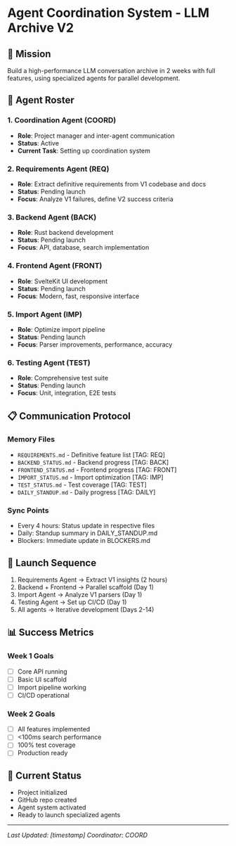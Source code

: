 # Agent Coordination System - LLM Archive V2

## 🎯 Mission
Build a high-performance LLM conversation archive in 2 weeks with full features, using specialized agents for parallel development.

## 👥 Agent Roster

### 1. **Coordination Agent** (COORD)
- **Role**: Project manager and inter-agent communication
- **Status**: Active
- **Current Task**: Setting up coordination system

### 2. **Requirements Agent** (REQ)
- **Role**: Extract definitive requirements from V1 codebase and docs
- **Status**: Pending launch
- **Focus**: Analyze V1 failures, define V2 success criteria

### 3. **Backend Agent** (BACK)
- **Role**: Rust backend development
- **Status**: Pending launch
- **Focus**: API, database, search implementation

### 4. **Frontend Agent** (FRONT)
- **Role**: SvelteKit UI development
- **Status**: Pending launch
- **Focus**: Modern, fast, responsive interface

### 5. **Import Agent** (IMP)
- **Role**: Optimize import pipeline
- **Status**: Pending launch
- **Focus**: Parser improvements, performance, accuracy

### 6. **Testing Agent** (TEST)
- **Role**: Comprehensive test suite
- **Status**: Pending launch
- **Focus**: Unit, integration, E2E tests

## 📋 Communication Protocol

### Memory Files
- `REQUIREMENTS.md` - Definitive feature list [TAG: REQ]
- `BACKEND_STATUS.md` - Backend progress [TAG: BACK]
- `FRONTEND_STATUS.md` - Frontend progress [TAG: FRONT]
- `IMPORT_STATUS.md` - Import optimization [TAG: IMP]
- `TEST_STATUS.md` - Test coverage [TAG: TEST]
- `DAILY_STANDUP.md` - Daily progress [TAG: DAILY]

### Sync Points
- Every 4 hours: Status update in respective files
- Daily: Standup summary in DAILY_STANDUP.md
- Blockers: Immediate update in BLOCKERS.md

## 🚀 Launch Sequence

1. Requirements Agent → Extract V1 insights (2 hours)
2. Backend + Frontend → Parallel scaffold (Day 1)
3. Import Agent → Analyze V1 parsers (Day 1)
4. Testing Agent → Set up CI/CD (Day 1)
5. All agents → Iterative development (Days 2-14)

## 📊 Success Metrics

### Week 1 Goals
- [ ] Core API running
- [ ] Basic UI scaffold
- [ ] Import pipeline working
- [ ] CI/CD operational

### Week 2 Goals
- [ ] All features implemented
- [ ] <100ms search performance
- [ ] 100% test coverage
- [ ] Production ready

## 🔄 Current Status
- Project initialized
- GitHub repo created
- Agent system activated
- Ready to launch specialized agents

---
*Last Updated: [timestamp]*
*Coordinator: COORD*